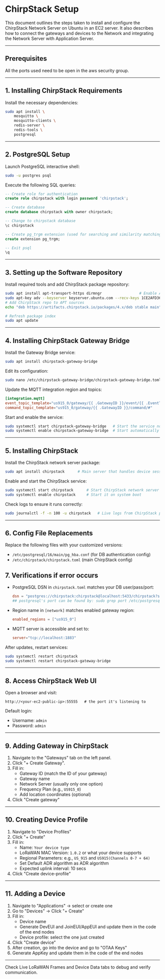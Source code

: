 # ChirpStack Setup

This document outlines the steps taken to install and configure the ChirpStack Network Server on Ubuntu in an EC2 server. It also describes how to connect the gateways and devices to the Network and integrating the Network Server with Application Server.

--- 

## Prerequisites
All the ports used need to be open in the aws security group.

--- 

## 1. Installing ChirpStack Requirements
Install the necessary dependencies:

```bash
sudo apt install \
    mosquitto \
    mosquitto-clients \
    redis-server \
    redis-tools \
    postgresql
```

---

## 2. PostgreSQL Setup
Launch PostgreSQL interactive shell:
```bash
sudo -u postgres psql
```

Execute the following SQL queries:
```sql
-- Create role for authentication
create role chirpstack with login password 'chirpstack';

-- Create database
create database chirpstack with owner chirpstack;

-- Change to chirpstack database
\c chirpstack

-- Create pg_trgm extension (used for searching and similarity matching)
create extension pg_trgm;

-- Exit psql
\q
```

---

## 3. Setting up the Software Repository
Install required tools and add ChirpStack package repository:

```bash
sudo apt install apt-transport-https dirmngr                 # Enable APT to fetch over HTTPS
sudo apt-key adv --keyserver keyserver.ubuntu.com --recv-keys 1CE2AFD36DBCCA00  
# Add ChirpStack repo to APT sources
echo "deb https://artifacts.chirpstack.io/packages/4.x/deb stable main" | sudo tee /etc/apt/sources.list.d/chirpstack.list

# Refresh package index
sudo apt update
```

---

## 4. Installing ChirpStack Gateway Bridge
Install the Gateway Bridge service:

```bash
sudo apt install chirpstack-gateway-bridge     
```

Edit its configuration:
```bash
sudo nano /etc/chirpstack-gateway-bridge/chirpstack-gateway-bridge.toml
```

Update the MQTT integration region and topics:
```toml
[integration.mqtt]
event_topic_template="us915_0/gateway/{{ .GatewayID }}/event/{{ .EventType }}"
command_topic_template="us915_0/gateway/{{ .GatewayID }}/command/#"
```

Start and enable the service:
```bash
sudo systemctl start chirpstack-gateway-bridge   # Start the service now
sudo systemctl enable chirpstack-gateway-bridge  # Start automatically on boot
```

---

## 5. Installing ChirpStack
Install the ChirpStack network server package:

```bash
sudo apt install chirpstack      # Main server that handles device sessions, LoRaWAN logic, etc.
```

Enable and start the ChirpStack service:
```bash
sudo systemctl start chirpstack      # Start ChirpStack network server
sudo systemctl enable chirpstack     # Start it on system boot
```

Check logs to ensure it runs correctly:
```bash
sudo journalctl -f -n 100 -u chirpstack   # Live logs from ChirpStack process
```

---

## 6. Config File Replacements
Replace the following files with your customized versions:

- `/etc/postgresql/16/main/pg_hba.conf` (for DB authentication config)
- `/etc/chirpstack/chirpstack.toml` (main ChirpStack config)

## 7. Verifications if error occurs

- PostgreSQL DSN in `chirpstack.toml` matches your DB user/pass/port:
  ```toml
  dsn = "postgres://chirpstack:chirpstack@localhost:5433/chirpstack?sslmode=disable" 
  ## postgresql's port can be found by: sudo grep port /etc/postgresql/*/main/postgresql.conf
    ```
- Region name in `[network]` matches enabled gateway region:
  ```toml
  enabled_regions = ["us915_0"]
  ```
- MQTT server is accessible and set to:
  ```toml
  server="tcp://localhost:1883"
  ```

After updates, restart services:
```bash
sudo systemctl restart chirpstack
sudo systemctl restart chirpstack-gateway-bridge
```

---

## 8. Access ChirpStack Web UI

Open a browser and visit:
```
http://<your-ec2-public-ip>:55555   # the port it's listening to
```

Default login:
- Username: `admin`
- Password: `admin`

---

## 9. Adding Gateway in ChirpStack

1. Navigate to the "Gateways" tab on the left panel.
2. Click "+ Create Gateway".
3. Fill in:
   - Gateway ID (match the ID of your gateway)
   - Gateway name
   - Network Server (usually only one option)
   - Frequency Plan (e.g., `US915_0`)
   - Add location coordinates (optional)
4. Click "Create gateway"

---

## 10. Creating Device Profile

1. Navigate to "Device Profiles"
2. Click "+ Create"
3. Fill in:
   - Name: `Your device type`
   - LoRaWAN MAC Version: `1.0.2` or what your device supports
   - Regional Parameters: e.g., `US_915` and `US915(Channels 0-7 + 64)`
   - Set Default ADR algorithm as ADR algorithm 
   - Expected uplink interval: 10 secs
4. Click "Create device-profile"

---

## 11. Adding a Device

1. Navigate to "Applications" → select or create one
2. Go to "Devices" → Click "+ Create"
3. Fill in:
   - Device name
   - Generate DevEUI and JoinEUI/AppEUI and update them in the code of the end nodes
   - Device profile: select the one just created
4. Click "Create device"
5. After creation, go into the device and go to "OTAA Keys"
6. Generate AppKey and update them in the code of the end nodes

---

Check Live LoRaWAN Frames and Device Data tabs to debug and verify communication.
